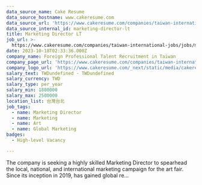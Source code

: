 ```yaml
---
data_source_name: Cake Resume
data_source_hostname: www.cakeresume.com
data_source_url: 'https://www.cakeresume.com/companies/taiwan-international-jobs/jobs'
data_source_internal_id: marketing-director-lt
title: Marketing Director LT
job_url: >-
  https://www.cakeresume.com/companies/taiwan-international-jobs/jobs/marketing-director-lt
date: 2023-10-18T02:33:36.000Z
company_name: Foreign Professional Talent Recruitment in Taiwan
company_page_url: 'https://www.cakeresume.com/companies/taiwan-international-jobs'
company_logo_url: 'https://www.cakeresume.com/_next/static/media/cakeresume.e1c03867.svg'
salary_text: TWDundefined - TWDundefined
salary_currency: TWD
salary_type: per_year
salary_min: 1800000
salary_max: 2500000
location_list: 台灣台北
job_tags:
  - name: Marketing Director
  - name: Marketing
  - name: Art
  - name: Global Marketing
badges:
  - High-level Vacancy

---
```


The company is seeking a highly skilled Marketing Director to spearhead the local, national, and international marketing campaign for the art fair. Since its inception in 2019, has gained global re...